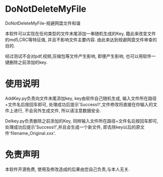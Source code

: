 # DoNotDeleteMyFile
DoNotDeleteMyFile-规避网盘文件和谐
 
 本软件可以实现在任何类型的文件末尾添加一串随机生成的Key, 籍此来改变文件的md5,CRC等特征值, 并且不影响文件主要内容.
 由此来达到规避网盘文件审查的目的.
 
 经过测试不会对pdf,视频,压缩包等文件产生影响, 即便产生影响, 也可以用软件一键删除之前添加的key.
 
 # 使用说明
 
 AddKey.py负责向文件末尾添加key, key由软件自己随机生成, 输入文件所在路径+文件名后按回车即可, 处理成功后提示'Success!!',文件修改将直接在你输入的文件上进行, 不会另外生成文件, 所以请注意数据安全.
 
 Delkey.py负责删除之前添加的Key, 同样输入文件所在路径+文件名后按回车即可, 处理成功后提示'Success!!',并且会生成一个新文件,
 即去除key以后的原文件'filename_Original.xxx'.
 
 # 免责声明
 
 本软件开源免费, 使用及修改造成的后果由您自己负责,与本人无关.
